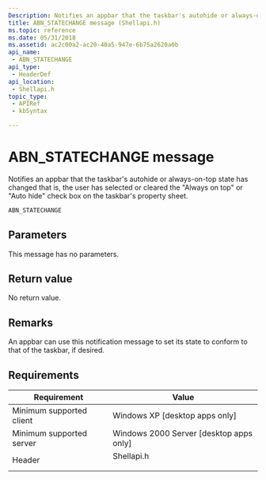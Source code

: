```yaml
---
Description: Notifies an appbar that the taskbar's autohide or always-on-top state has changed&\#8212;that is, the user has selected or cleared the &\#0034;Always on top&\#0034; or &\#0034;Auto hide&\#0034; check box on the taskbar's property sheet.
title: ABN_STATECHANGE message (Shellapi.h)
ms.topic: reference
ms.date: 05/31/2018
ms.assetid: ac2c00a2-ac20-40a5-947e-6b75a2620a0b
api_name: 
 - ABN_STATECHANGE
api_type: 
 - HeaderDef
api_location: 
 - Shellapi.h
topic_type: 
 - APIRef
 - kbSyntax

---
```


# ABN\_STATECHANGE message

Notifies an appbar that the taskbar's autohide or always-on-top state has changed that is, the user has selected or cleared the "Always on top" or "Auto hide" check box on the taskbar's property sheet.


```C++
ABN_STATECHANGE 
```



## Parameters

This message has no parameters.

## Return value

No return value.

## Remarks

An appbar can use this notification message to set its state to conform to that of the taskbar, if desired.

## Requirements



| Requirement | Value |
|-------------------------------------|---------------------------------------------------------------------------------------|
| Minimum supported client<br/> | Windows XP \[desktop apps only\]<br/>                                           |
| Minimum supported server<br/> | Windows 2000 Server \[desktop apps only\]<br/>                                  |
| Header<br/>                   | <dl> <dt>Shellapi.h</dt> </dl> |



 

 




